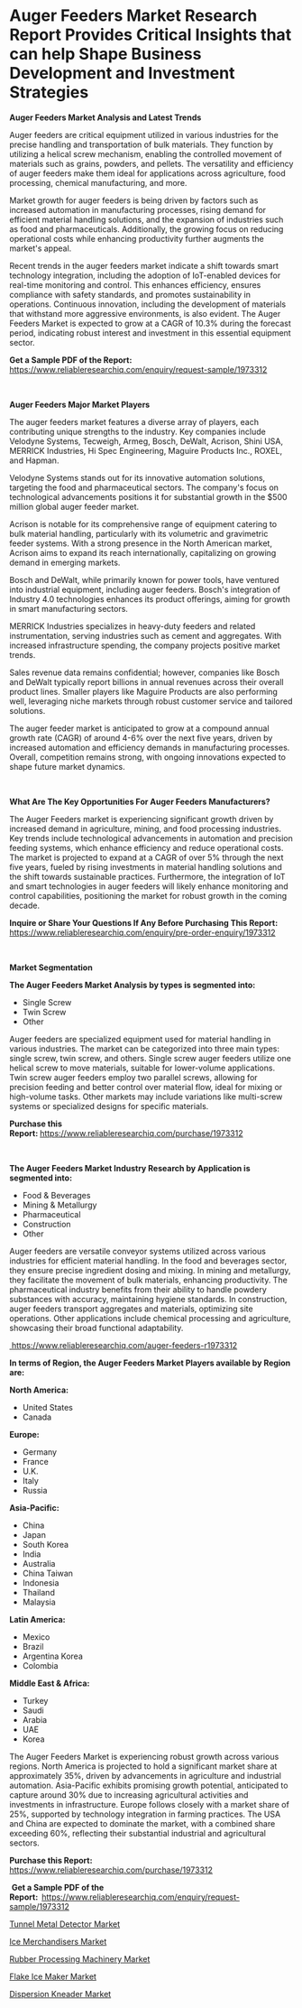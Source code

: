 <p><h1>Auger Feeders Market Research Report Provides Critical Insights that can help Shape Business Development and Investment Strategies</h1></p><p><strong>Auger Feeders Market Analysis and Latest Trends</strong></p>
<p><p>Auger feeders are critical equipment utilized in various industries for the precise handling and transportation of bulk materials. They function by utilizing a helical screw mechanism, enabling the controlled movement of materials such as grains, powders, and pellets. The versatility and efficiency of auger feeders make them ideal for applications across agriculture, food processing, chemical manufacturing, and more.</p><p>Market growth for auger feeders is being driven by factors such as increased automation in manufacturing processes, rising demand for efficient material handling solutions, and the expansion of industries such as food and pharmaceuticals. Additionally, the growing focus on reducing operational costs while enhancing productivity further augments the market's appeal.</p><p>Recent trends in the auger feeders market indicate a shift towards smart technology integration, including the adoption of IoT-enabled devices for real-time monitoring and control. This enhances efficiency, ensures compliance with safety standards, and promotes sustainability in operations. Continuous innovation, including the development of materials that withstand more aggressive environments, is also evident. The Auger Feeders Market is expected to grow at a CAGR of 10.3% during the forecast period, indicating robust interest and investment in this essential equipment sector.</p></p>
<p><strong>Get a Sample PDF of the Report:&nbsp;</strong> <a href="https://www.reliableresearchiq.com/enquiry/request-sample/1973312?utm_campaign=1119&utm_medium=2&utm_source=Github&utm_content=ia&utm_term=23022025&utm_id=auger-feeders">https://www.reliableresearchiq.com/enquiry/request-sample/1973312</a></p>
<p>&nbsp;</p>
<p><strong>Auger Feeders Major Market Players</strong></p>
<p><p>The auger feeders market features a diverse array of players, each contributing unique strengths to the industry. Key companies include Velodyne Systems, Tecweigh, Armeg, Bosch, DeWalt, Acrison, Shini USA, MERRICK Industries, Hi Spec Engineering, Maguire Products Inc., ROXEL, and Hapman. </p><p>Velodyne Systems stands out for its innovative automation solutions, targeting the food and pharmaceutical sectors. The company's focus on technological advancements positions it for substantial growth in the $500 million global auger feeder market.</p><p>Acrison is notable for its comprehensive range of equipment catering to bulk material handling, particularly with its volumetric and gravimetric feeder systems. With a strong presence in the North American market, Acrison aims to expand its reach internationally, capitalizing on growing demand in emerging markets.</p><p>Bosch and DeWalt, while primarily known for power tools, have ventured into industrial equipment, including auger feeders. Bosch's integration of Industry 4.0 technologies enhances its product offerings, aiming for growth in smart manufacturing sectors.</p><p>MERRICK Industries specializes in heavy-duty feeders and related instrumentation, serving industries such as cement and aggregates. With increased infrastructure spending, the company projects positive market trends.</p><p>Sales revenue data remains confidential; however, companies like Bosch and DeWalt typically report billions in annual revenues across their overall product lines. Smaller players like Maguire Products are also performing well, leveraging niche markets through robust customer service and tailored solutions.</p><p>The auger feeder market is anticipated to grow at a compound annual growth rate (CAGR) of around 4-6% over the next five years, driven by increased automation and efficiency demands in manufacturing processes. Overall, competition remains strong, with ongoing innovations expected to shape future market dynamics.</p></p>
<p>&nbsp;</p>
<p><strong>What Are The Key Opportunities For Auger Feeders Manufacturers?</strong></p>
<p><p>The Auger Feeders market is experiencing significant growth driven by increased demand in agriculture, mining, and food processing industries. Key trends include technological advancements in automation and precision feeding systems, which enhance efficiency and reduce operational costs. The market is projected to expand at a CAGR of over 5% through the next five years, fueled by rising investments in material handling solutions and the shift towards sustainable practices. Furthermore, the integration of IoT and smart technologies in auger feeders will likely enhance monitoring and control capabilities, positioning the market for robust growth in the coming decade.</p></p>
<p><strong>Inquire or Share Your Questions If Any Before Purchasing This Report:</strong> <a href="https://www.reliableresearchiq.com/enquiry/pre-order-enquiry/1973312?utm_campaign=1119&utm_medium=2&utm_source=Github&utm_content=ia&utm_term=23022025&utm_id=auger-feeders">https://www.reliableresearchiq.com/enquiry/pre-order-enquiry/1973312</a></p>
<p>&nbsp;</p>
<p><strong>Market Segmentation</strong></p>
<p><strong>The Auger Feeders Market Analysis by types is segmented into:</strong></p>
<p><ul><li>Single Screw</li><li>Twin Screw</li><li>Other</li></ul></p>
<p><p>Auger feeders are specialized equipment used for material handling in various industries. The market can be categorized into three main types: single screw, twin screw, and others. Single screw auger feeders utilize one helical screw to move materials, suitable for lower-volume applications. Twin screw auger feeders employ two parallel screws, allowing for precision feeding and better control over material flow, ideal for mixing or high-volume tasks. Other markets may include variations like multi-screw systems or specialized designs for specific materials.</p></p>
<p><strong>Purchase this Report:&nbsp;</strong><a href="https://www.reliableresearchiq.com/purchase/1973312?utm_campaign=1119&utm_medium=2&utm_source=Github&utm_content=ia&utm_term=23022025&utm_id=auger-feeders">https://www.reliableresearchiq.com/purchase/1973312</a></p>
<p>&nbsp;</p>
<p><strong>The Auger Feeders Market Industry Research by Application is segmented into:</strong></p>
<p><ul><li>Food & Beverages</li><li>Mining & Metallurgy</li><li>Pharmaceutical</li><li>Construction</li><li>Other</li></ul></p>
<p><p>Auger feeders are versatile conveyor systems utilized across various industries for efficient material handling. In the food and beverages sector, they ensure precise ingredient dosing and mixing. In mining and metallurgy, they facilitate the movement of bulk materials, enhancing productivity. The pharmaceutical industry benefits from their ability to handle powdery substances with accuracy, maintaining hygiene standards. In construction, auger feeders transport aggregates and materials, optimizing site operations. Other applications include chemical processing and agriculture, showcasing their broad functional adaptability.</p></p>
<p><a href="https://www.reliableresearchiq.com/auger-feeders-r1973312?utm_campaign=1119&utm_medium=2&utm_source=Github&utm_content=ia&utm_term=23022025&utm_id=auger-feeders">&nbsp;https://www.reliableresearchiq.com/auger-feeders-r1973312</a></p>
<p><strong>In terms of Region, the Auger Feeders Market Players available by Region are:</strong></p>
<p>
    <p> <strong> North America: </strong>
        <ul>
            <li>United States</li>
            <li>Canada</li>
        </ul>
        </p> 
    <p> <strong> Europe: </strong>
        <ul>
            <li>Germany</li>
            <li>France</li>
            <li>U.K.</li>
            <li>Italy</li>
            <li>Russia</li>
        </ul>
        </p> 
    <p> <strong> Asia-Pacific: </strong>
        <ul>
            <li>China</li>
            <li>Japan</li>
            <li>South Korea</li>
            <li>India</li>
            <li>Australia</li>
            <li>China Taiwan</li>
            <li>Indonesia</li>
            <li>Thailand</li>
            <li>Malaysia</li>
        </ul>
        </p> 
    <p> <strong> Latin America: </strong>
        <ul>
            <li>Mexico</li>
            <li>Brazil</li>
            <li>Argentina Korea</li>
            <li>Colombia</li>
        </ul>
        </p> 
    <p> <strong> Middle East & Africa: </strong>
        <ul>
            <li>Turkey</li>
            <li>Saudi</li>
            <li>Arabia</li>
            <li>UAE</li>
            <li>Korea</li>
        </ul>
    </p>
    </p>
<p><p>The Auger Feeders Market is experiencing robust growth across various regions. North America is projected to hold a significant market share at approximately 35%, driven by advancements in agriculture and industrial automation. Asia-Pacific exhibits promising growth potential, anticipated to capture around 30% due to increasing agricultural activities and investments in infrastructure. Europe follows closely with a market share of 25%, supported by technology integration in farming practices. The USA and China are expected to dominate the market, with a combined share exceeding 60%, reflecting their substantial industrial and agricultural sectors.</p></p>
<p><strong>Purchase this Report: </strong><a href="https://www.reliableresearchiq.com/purchase/1973312?utm_campaign=1119&utm_medium=2&utm_source=Github&utm_content=ia&utm_term=23022025&utm_id=auger-feeders">https://www.reliableresearchiq.com/purchase/1973312</a></p>
<p>&nbsp;<strong>Get a Sample PDF of the Report:&nbsp;&nbsp;</strong><a href="https://www.reliableresearchiq.com/enquiry/request-sample/1973312?utm_campaign=1119&utm_medium=2&utm_source=Github&utm_content=ia&utm_term=23022025&utm_id=auger-feeders">https://www.reliableresearchiq.com/enquiry/request-sample/1973312</a></p>
<p><strong></strong></p>
<p><p><a href="https://github.com/tommybrionhg/Market-Research-Report-List-1/blob/main/tunnel-metal-detector-market.md?utm_campaign=1119&utm_medium=2&utm_source=Github&utm_content=ia&utm_term=23022025&utm_id=auger-feeders">Tunnel Metal Detector Market</a></p><p><a href="https://github.com/godutetraeva/Market-Research-Report-List-1/blob/main/ice-merchandisers-market.md?utm_campaign=1119&utm_medium=2&utm_source=Github&utm_content=ia&utm_term=23022025&utm_id=auger-feeders">Ice Merchandisers Market</a></p><p><a href="https://github.com/jhoonatsev/Market-Research-Report-List-1/blob/main/rubber-processing-machinery-market.md?utm_campaign=1119&utm_medium=2&utm_source=Github&utm_content=ia&utm_term=23022025&utm_id=auger-feeders">Rubber Processing Machinery Market</a></p><p><a href="https://github.com/kirstejuvet/Market-Research-Report-List-1/blob/main/flake-ice-maker-market.md?utm_campaign=1119&utm_medium=2&utm_source=Github&utm_content=ia&utm_term=23022025&utm_id=auger-feeders">Flake Ice Maker Market</a></p><p><a href="https://github.com/dawudhort/Market-Research-Report-List-1/blob/main/dispersion-kneader-market.md?utm_campaign=1119&utm_medium=2&utm_source=Github&utm_content=ia&utm_term=23022025&utm_id=auger-feeders">Dispersion Kneader Market</a></p></p>